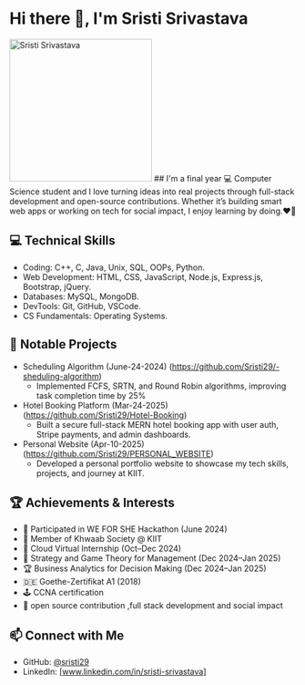 # Hi there 👋, I'm Sristi Srivastava
<img src="https://raw.githubusercontent.com/Sristi29/Sristi29/main/photo-1633791583517-c828e6f851a9.avif" alt="Sristi Srivastava" width="250"/>
## I'm a final year 💻 Computer Science student and I love turning ideas into real projects through full-stack development and open-source contributions. Whether it’s building smart web apps or working on tech for social impact, I enjoy learning by doing.❤️‍🔥 

## 💻 Technical Skills
- Coding: C++, C, Java, Unix, SQL, OOPs, Python.
- Web Development: HTML, CSS, JavaScript, Node.js, Express.js, Bootstrap, jQuery.
- Databases: MySQL, MongoDB.
- DevTools: Git, GitHub, VSCode.
- CS Fundamentals: Operating Systems.


## 🌟 Notable Projects
- Scheduling Algorithm (June-24-2024) (https://github.com/Sristi29/-sheduling-algorithm)
    - Implemented FCFS, SRTN, and Round Robin algorithms, improving task completion time by 25%
- Hotel Booking Platform (Mar-24-2025) (https://github.com/Sristi29/Hotel-Booking)
    - Built a secure full-stack MERN hotel booking app with user auth, Stripe payments, and admin  dashboards.
- Personal Website (Apr-10-2025)(https://github.com/Sristi29/PERSONAL_WEBSITE)
    - Developed a personal portfolio website to showcase my tech skills, projects, and journey at KIIT.

## 🏆 Achievements & Interests
- 🎯 Participated in WE FOR SHE Hackathon (June 2024)
- 🤝 Member of Khwaab Society @ KIIT
- 🌱 Cloud Virtual Internship (Oct–Dec 2024)
- 🧠 Strategy and Game Theory for Management (Dec 2024–Jan 2025)
- 🏆 Business Analytics for Decision Making (Dec 2024–Jan 2025) 
-  🇩🇪 Goethe-Zertifikat A1 (2018)
- 🕹️ CCNA certification
-  🧠 open source contribution ,full stack development and social impact

## 📫 Connect with Me
- GitHub: [@sristi29](https://github.com/sristi29)
- LinkedIn: [www.linkedin.com/in/sristi-srivastava]

